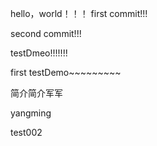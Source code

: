 ﻿hello，world！！！
first commit!!!

second commit!!!


testDmeo!!!!!!!

first testDemo~~~~~~~~~

简介简介军军

yangming

test002